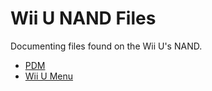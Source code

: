 # Wii U NAND Files
Documenting files found on the Wii U's NAND.

* [PDM](nand-files/pdm)
* [Wii U Menu](nand-files/wiiu-menu)